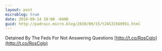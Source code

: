 ```yaml
---
layout: post
microblog: true
date: 2010-09-14 20:00 -0400
guid: http://padraic.micro.blog/2010/09/15/t24531569951.html
---
```

Detained By The Feds For Not Answering Questions [http://t.co/RosCglo](http://t.co/RosCglo)
